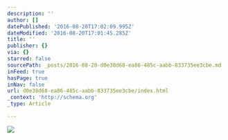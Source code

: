 ```yaml
---
description: ''
author: []
datePublished: '2016-08-20T17:02:09.995Z'
dateModified: '2016-08-20T17:01:45.285Z'
title: ''
publisher: {}
via: {}
starred: false
sourcePath: _posts/2016-08-20-d0e38d68-ea86-485c-aabb-833735ee3cbe.md
inFeed: true
hasPage: true
inNav: false
url: d0e38d68-ea86-485c-aabb-833735ee3cbe/index.html
_context: 'http://schema.org'
_type: Article

---
```

![](https://the-grid-user-content.s3-us-west-2.amazonaws.com/9179fddc-66ba-457c-8d4d-2d465272260d.jpg)